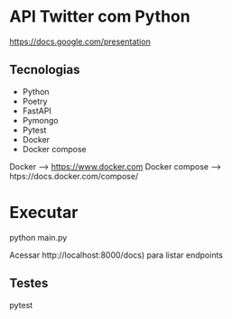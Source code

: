 # API Twitter com Python
https://docs.google.com/presentation

## Tecnologias 

- Python 
- Poetry
- FastAPI
- Pymongo
- Pytest
- Docker
- Docker compose


Docker --> https://www.docker.com 
Docker compose --> htps://docs.docker.com/compose/

# Executar
python main.py

Acessar
http://localhost:8000/docs) para listar endpoints

## Testes
pytest
